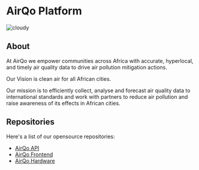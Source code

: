 # AirQo Platform

![cloudy](https://images.unsplash.com/photo-1469365556835-3da3db4c253b?ixlib=rb-4.0.3&ixid=MnwxMjA3fDB8MHxwaG90by1wYWdlfHx8fGVufDB8fHx8&auto=format&fit=crop&w=2070&q=80)

## About

At AirQo we empower communities across Africa with accurate, hyperlocal, and timely air quality data to drive air pollution mitigation actions.

Our Vision is clean air for all African cities.

Our mission is to efficiently collect, analyse and forecast air quality data to international standards and work with partners to reduce air pollution and raise awareness of its effects in African cities.


## Repositories

Here's a list of our opensource repositories:

- [AirQo API](https://github.com/airqo-platform/AirQo-api)
- [AirQo Frontend](https://github.com/airqo-platform/AirQo-frontend)
- [AirQo Hardware](https://github.com/airqo-platform/AirQo-hardware)

